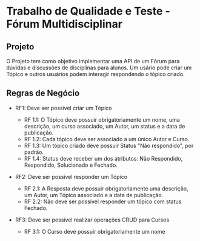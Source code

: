 # Trabalho de Qualidade e Teste - Fórum Multidisciplinar

## Projeto
O Projeto tem como objetivo implementar uma API de um Fórum para dúvidas e discussões de disciplinas para alunos. Um usário pode criar um Tópico e outros usuários podem interagir respondendo o tópico criado.

## Regras de Negócio
 - RF1: Deve ser possível criar um Tópico
    - RF 1.1: O Tópico deve possuir obrigatoriamente um nome, uma descrição, um curso associado, um Autor, um status e a data de publicação.
    - RF 1.2: Cada tópico deve ser associado a um único Autor e Curso.
    - RF 1.3: Um tópico criado deve possuir Status "Não respondido", por padrão.
    - RF 1.4: Status deve receber um dos atributos: Não Respondido, Respondido, Solucionado e Fechado.

 - RF2: Deve ser possível responder um Tópico
    - RF 2.1: A Resposta deve possuir obrigatoriamente uma descrição, um Autor, um Tópico associado e a data de publicação.
    - RF 2.2: Não deve ser possível responder um tópico com status Fechado.

- RF3: Deve ser possível realizar operações CRUD para Cursos
    - RF 3.1: O Curso deve possuir obrigatoriamente um nome
